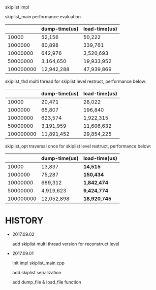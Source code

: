 skiplist impl

skiplist_main performance evaluation

||dump-time(us)|load-time(us)
---|---|---
|10000|52,156|50,222
|1000000|80,898|339,761
|10000000|642,976|3,520,693
|50000000|3,164,650|19,933,952
|100000000|12,942,288|47,939,869

skiplist_thd multi thread for skiplist level restruct, performance below:

||dump-time(us)|load-time(us)
---|---|---
|10000|20,471|28,022
|1000000|65,807|196,840
|10000000|623,574|1,922,315
|50000000|3,191,959|11,606,632
|100000000|11,891,452|29,854,225

skiplist_opt traversal once for skiplist level restruct, performance below:

||dump-time(us)|load-time(us)
---|---|---
|10000|13,837|**14,515**
|1000000|75,287|**150,434**
|10000000|689,312|**1,842,474**
|50000000|4,919,623|**9,424,774**
|100000000|12,052,898|**18,920,745**


# HISTORY
- 2017.09.02

  add skiplist multi thread version for reconstruct level
  
- 2017.09.01

  init impl skiplist_main.cpp
  
  add skiplist serialization
  
  add dump_file & load_file function
